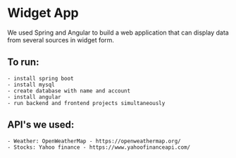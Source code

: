 # Widget App
We used Spring and Angular to build a web application that can display data from several sources in widget form.

## To run:
    - install spring boot
    - install mysql
    - create database with name and account 
    - install angular
    - run backend and frontend projects simultaneously

## API's we used:
    - Weather: OpenWeatherMap - https://openweathermap.org/
    - Stocks: Yahoo finance - https://www.yahoofinanceapi.com/
    

